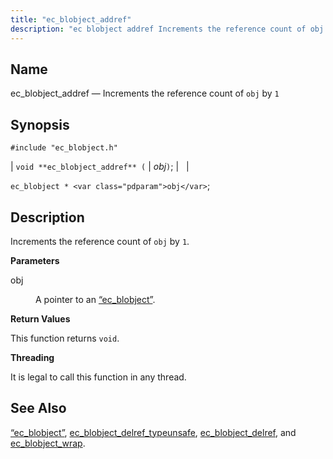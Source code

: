 ```yaml
---
title: "ec_blobject_addref"
description: "ec blobject addref Increments the reference count of obj by 1 void ec blobject addref obj ec blobject obj Increments the reference count of obj by 1 obj A pointer to an Section 68 17 ec blobject This function returns void It is legal to call this function in any..."
---
```


<a name="apis.ec_blobject_addref"></a> 
## Name

ec_blobject_addref — Increments the reference count of `obj` by `1`

## Synopsis

`#include "ec_blobject.h"`

| `void **ec_blobject_addref** (` | <var class="pdparam">obj</var>`)`; |   |

`ec_blobject * <var class="pdparam">obj</var>`;<a name="idp47725936"></a> 
## Description

Increments the reference count of `obj` by `1`.

**<a name="idp47728048"></a> Parameters**

<dl class="variablelist">

<dt>obj</dt>

<dd>

A pointer to an [“ec_blobject”](/momentum/3/3-api/structs-ec-blobject).

</dd>

</dl>

**<a name="idp47731312"></a> Return Values**

This function returns `void`.

**<a name="idp47732672"></a> Threading**

It is legal to call this function in any thread.

<a name="idp47734096"></a> 
## See Also

[“ec_blobject”](/momentum/3/3-api/structs-ec-blobject), [ec_blobject_delref_typeunsafe](/momentum/3/3-api/apis-ec-blobject-delref-typeunsafe), [ec_blobject_delref](/momentum/3/3-api/apis-ec-blobject-delref), and [ec_blobject_wrap](/momentum/3/3-api/apis-ec-blobject-wrap).